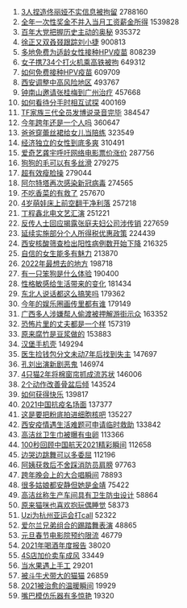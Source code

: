 1. [3人捏造佟丽娅不实信息被拘留](https://s.weibo.com//weibo?q=%233%E4%BA%BA%E6%8D%8F%E9%80%A0%E4%BD%9F%E4%B8%BD%E5%A8%85%E4%B8%8D%E5%AE%9E%E4%BF%A1%E6%81%AF%E8%A2%AB%E6%8B%98%E7%95%99%23&Refer=top) 2788160
2. [全年一次性奖金不并入当月工资薪金所得](https://s.weibo.com//weibo?q=%23%E5%85%A8%E5%B9%B4%E4%B8%80%E6%AC%A1%E6%80%A7%E5%A5%96%E9%87%91%E4%B8%8D%E5%B9%B6%E5%85%A5%E5%BD%93%E6%9C%88%E5%B7%A5%E8%B5%84%E8%96%AA%E9%87%91%E6%89%80%E5%BE%97%23&Refer=top) 1539828
3. [百年大党把握历史主动的奥秘](https://s.weibo.com//weibo?q=%23%E7%99%BE%E5%B9%B4%E5%A4%A7%E5%85%9A%E6%8A%8A%E6%8F%A1%E5%8E%86%E5%8F%B2%E4%B8%BB%E5%8A%A8%E7%9A%84%E5%A5%A5%E7%A7%98%23&Refer=top) 935372
4. [徐正又双叒叕跟踪刘小捷](https://s.weibo.com//weibo?q=%23%E5%BE%90%E6%AD%A3%E5%8F%88%E5%8F%8C%E5%8F%92%E5%8F%95%E8%B7%9F%E8%B8%AA%E5%88%98%E5%B0%8F%E6%8D%B7%23&Refer=top) 900813
5. [多地免费为适龄女性接种HPV疫苗](https://s.weibo.com//weibo?q=%23%E5%A4%9A%E5%9C%B0%E5%85%8D%E8%B4%B9%E4%B8%BA%E9%80%82%E9%BE%84%E5%A5%B3%E6%80%A7%E6%8E%A5%E7%A7%8DHPV%E7%96%AB%E8%8B%97%23&Refer=top) 808239
6. [女子携734个打火机乘高铁被拘](https://s.weibo.com//weibo?q=%23%E5%A5%B3%E5%AD%90%E6%90%BA734%E4%B8%AA%E6%89%93%E7%81%AB%E6%9C%BA%E4%B9%98%E9%AB%98%E9%93%81%E8%A2%AB%E6%8B%98%23&Refer=top) 649312
7. [如何免费接种HPV疫苗](https://s.weibo.com//weibo?q=%23%E5%A6%82%E4%BD%95%E5%85%8D%E8%B4%B9%E6%8E%A5%E7%A7%8DHPV%E7%96%AB%E8%8B%97%23&Refer=top) 609709
8. [西安调整中高风险地区](https://s.weibo.com//weibo?q=%23%E8%A5%BF%E5%AE%89%E8%B0%83%E6%95%B4%E4%B8%AD%E9%AB%98%E9%A3%8E%E9%99%A9%E5%9C%B0%E5%8C%BA%23&Refer=top) 493767
9. [钟南山邀请张桂梅到广州治疗](https://s.weibo.com//weibo?q=%23%E9%92%9F%E5%8D%97%E5%B1%B1%E9%82%80%E8%AF%B7%E5%BC%A0%E6%A1%82%E6%A2%85%E5%88%B0%E5%B9%BF%E5%B7%9E%E6%B2%BB%E7%96%97%23&Refer=top) 457668
10. [如何看待分手时相互试探](https://s.weibo.com//weibo?q=%23%E5%A6%82%E4%BD%95%E7%9C%8B%E5%BE%85%E5%88%86%E6%89%8B%E6%97%B6%E7%9B%B8%E4%BA%92%E8%AF%95%E6%8E%A2%23&Refer=top) 400169
11. [TF家族三代全员发博说录音完毕](https://s.weibo.com//weibo?q=%23TF%E5%AE%B6%E6%97%8F%E4%B8%89%E4%BB%A3%E5%85%A8%E5%91%98%E5%8F%91%E5%8D%9A%E8%AF%B4%E5%BD%95%E9%9F%B3%E5%AE%8C%E6%AF%95%23&Refer=top) 384547
12. [今年跨年还是一个人吗](https://s.weibo.com//weibo?q=%23%E4%BB%8A%E5%B9%B4%E8%B7%A8%E5%B9%B4%E8%BF%98%E6%98%AF%E4%B8%80%E4%B8%AA%E4%BA%BA%E5%90%97%23&Refer=top) 360647
13. [爸爸穿蕾丝裙给女儿当陪练](https://s.weibo.com//weibo?q=%23%E7%88%B8%E7%88%B8%E7%A9%BF%E8%95%BE%E4%B8%9D%E8%A3%99%E7%BB%99%E5%A5%B3%E5%84%BF%E5%BD%93%E9%99%AA%E7%BB%83%23&Refer=top) 323549
14. [经济独立的女性到底多爽](https://s.weibo.com//weibo?q=%23%E7%BB%8F%E6%B5%8E%E7%8B%AC%E7%AB%8B%E7%9A%84%E5%A5%B3%E6%80%A7%E5%88%B0%E5%BA%95%E5%A4%9A%E7%88%BD%23&Refer=top) 310491
15. [爱奇艺龚宇呼吁网络电影票价涨价](https://s.weibo.com//weibo?q=%23%E7%88%B1%E5%A5%87%E8%89%BA%E9%BE%9A%E5%AE%87%E5%91%BC%E5%90%81%E7%BD%91%E7%BB%9C%E7%94%B5%E5%BD%B1%E7%A5%A8%E4%BB%B7%E6%B6%A8%E4%BB%B7%23&Refer=top) 287756
16. [狗狗的毛可以有多丝滑](https://s.weibo.com//weibo?q=%23%E7%8B%97%E7%8B%97%E7%9A%84%E6%AF%9B%E5%8F%AF%E4%BB%A5%E6%9C%89%E5%A4%9A%E4%B8%9D%E6%BB%91%23&Refer=top) 279275
17. [超有效瘦脸操](https://s.weibo.com//weibo?q=%23%E8%B6%85%E6%9C%89%E6%95%88%E7%98%A6%E8%84%B8%E6%93%8D%23&Refer=top) 279044
18. [阿尔特塔再次感染新冠病毒](https://s.weibo.com//weibo?q=%23%E9%98%BF%E5%B0%94%E7%89%B9%E5%A1%94%E5%86%8D%E6%AC%A1%E6%84%9F%E6%9F%93%E6%96%B0%E5%86%A0%E7%97%85%E6%AF%92%23&Refer=top) 274565
19. [不吃香菜的有救了](https://s.weibo.com//weibo?q=%23%E4%B8%8D%E5%90%83%E9%A6%99%E8%8F%9C%E7%9A%84%E6%9C%89%E6%95%91%E4%BA%86%23&Refer=top) 257670
20. [4岁萌娃床上前空翻干净利落](https://s.weibo.com//weibo?q=%234%E5%B2%81%E8%90%8C%E5%A8%83%E5%BA%8A%E4%B8%8A%E5%89%8D%E7%A9%BA%E7%BF%BB%E5%B9%B2%E5%87%80%E5%88%A9%E8%90%BD%23&Refer=top) 257218
21. [丁程鑫北电文艺汇演](https://s.weibo.com//weibo?q=%23%E4%B8%81%E7%A8%8B%E9%91%AB%E5%8C%97%E7%94%B5%E6%96%87%E8%89%BA%E6%B1%87%E6%BC%94%23&Refer=top) 251221
22. [反传人士回应揭露张庭夫妇公司涉传销](https://s.weibo.com//weibo?q=%23%E5%8F%8D%E4%BC%A0%E4%BA%BA%E5%A3%AB%E5%9B%9E%E5%BA%94%E6%8F%AD%E9%9C%B2%E5%BC%A0%E5%BA%AD%E5%A4%AB%E5%A6%87%E5%85%AC%E5%8F%B8%E6%B6%89%E4%BC%A0%E9%94%80%23&Refer=top) 227659
23. [延续实施部分个人所得税优惠政策](https://s.weibo.com//weibo?q=%23%E5%BB%B6%E7%BB%AD%E5%AE%9E%E6%96%BD%E9%83%A8%E5%88%86%E4%B8%AA%E4%BA%BA%E6%89%80%E5%BE%97%E7%A8%8E%E4%BC%98%E6%83%A0%E6%94%BF%E7%AD%96%23&Refer=top) 224439
24. [西安核酸筛查检出阳性病例数开始下降](https://s.weibo.com//weibo?q=%23%E8%A5%BF%E5%AE%89%E6%A0%B8%E9%85%B8%E7%AD%9B%E6%9F%A5%E6%A3%80%E5%87%BA%E9%98%B3%E6%80%A7%E7%97%85%E4%BE%8B%E6%95%B0%E5%BC%80%E5%A7%8B%E4%B8%8B%E9%99%8D%23&Refer=top) 216325
25. [自信的女生能多有魅力](https://s.weibo.com//weibo?q=%23%E8%87%AA%E4%BF%A1%E7%9A%84%E5%A5%B3%E7%94%9F%E8%83%BD%E5%A4%9A%E6%9C%89%E9%AD%85%E5%8A%9B%23&Refer=top) 213870
26. [2022年最想去的地方](https://s.weibo.com//weibo?q=%232022%E5%B9%B4%E6%9C%80%E6%83%B3%E5%8E%BB%E7%9A%84%E5%9C%B0%E6%96%B9%23&Refer=top) 198718
27. [有一只笨狗是什么体验](https://s.weibo.com//weibo?q=%23%E6%9C%89%E4%B8%80%E5%8F%AA%E7%AC%A8%E7%8B%97%E6%98%AF%E4%BB%80%E4%B9%88%E4%BD%93%E9%AA%8C%23&Refer=top) 190400
28. [性格敏感给生活带来的变化](https://s.weibo.com//weibo?q=%23%E6%80%A7%E6%A0%BC%E6%95%8F%E6%84%9F%E7%BB%99%E7%94%9F%E6%B4%BB%E5%B8%A6%E6%9D%A5%E7%9A%84%E5%8F%98%E5%8C%96%23&Refer=top) 181434
29. [东北人说话都这么搞笑吗](https://s.weibo.com//weibo?q=%23%E4%B8%9C%E5%8C%97%E4%BA%BA%E8%AF%B4%E8%AF%9D%E9%83%BD%E8%BF%99%E4%B9%88%E6%90%9E%E7%AC%91%E5%90%97%23&Refer=top) 179362
30. [今年的娱乐圈画传里都有谁](https://s.weibo.com//weibo?q=%23%E4%BB%8A%E5%B9%B4%E7%9A%84%E5%A8%B1%E4%B9%90%E5%9C%88%E7%94%BB%E4%BC%A0%E9%87%8C%E9%83%BD%E6%9C%89%E8%B0%81%23&Refer=top) 179149
31. [广西多人涉嫌帮人偷渡被押解游街示众](https://s.weibo.com//weibo?q=%23%E5%B9%BF%E8%A5%BF%E5%A4%9A%E4%BA%BA%E6%B6%89%E5%AB%8C%E5%B8%AE%E4%BA%BA%E5%81%B7%E6%B8%A1%E8%A2%AB%E6%8A%BC%E8%A7%A3%E6%B8%B8%E8%A1%97%E7%A4%BA%E4%BC%97%23&Refer=top) 163352
32. [恐怖片里的丈夫都是一个样](https://s.weibo.com//weibo?q=%23%E6%81%90%E6%80%96%E7%89%87%E9%87%8C%E7%9A%84%E4%B8%88%E5%A4%AB%E9%83%BD%E6%98%AF%E4%B8%80%E4%B8%AA%E6%A0%B7%23&Refer=top) 157319
33. [原来腐竹是豆浆做的](https://s.weibo.com//weibo?q=%23%E5%8E%9F%E6%9D%A5%E8%85%90%E7%AB%B9%E6%98%AF%E8%B1%86%E6%B5%86%E5%81%9A%E7%9A%84%23&Refer=top) 153883
34. [汉堡手机壳](https://s.weibo.com//weibo?q=%23%E6%B1%89%E5%A0%A1%E6%89%8B%E6%9C%BA%E5%A3%B3%23&Refer=top) 149294
35. [医生捡钱包分文未动7年后找到失主](https://s.weibo.com//weibo?q=%23%E5%8C%BB%E7%94%9F%E6%8D%A1%E9%92%B1%E5%8C%85%E5%88%86%E6%96%87%E6%9C%AA%E5%8A%A87%E5%B9%B4%E5%90%8E%E6%89%BE%E5%88%B0%E5%A4%B1%E4%B8%BB%23&Refer=top) 147697
36. [孔刘出演新剧恶鬼](https://s.weibo.com//weibo?q=%23%E5%AD%94%E5%88%98%E5%87%BA%E6%BC%94%E6%96%B0%E5%89%A7%E6%81%B6%E9%AC%BC%23&Refer=top) 146974
37. [4只猫2年将棉窗帘抓成流苏状](https://s.weibo.com//weibo?q=%234%E5%8F%AA%E7%8C%AB2%E5%B9%B4%E5%B0%86%E6%A3%89%E7%AA%97%E5%B8%98%E6%8A%93%E6%88%90%E6%B5%81%E8%8B%8F%E7%8A%B6%23&Refer=top) 146006
38. [2个动作改善骨盆后倾](https://s.weibo.com//weibo?q=%232%E4%B8%AA%E5%8A%A8%E4%BD%9C%E6%94%B9%E5%96%84%E9%AA%A8%E7%9B%86%E5%90%8E%E5%80%BE%23&Refer=top) 143524
39. [如何获得快乐](https://s.weibo.com//weibo?q=%23%E5%A6%82%E4%BD%95%E8%8E%B7%E5%BE%97%E5%BF%AB%E4%B9%90%23&Refer=top) 139817
40. [2021中国抗疫名场面](https://s.weibo.com//weibo?q=%232021%E4%B8%AD%E5%9B%BD%E6%8A%97%E7%96%AB%E5%90%8D%E5%9C%BA%E9%9D%A2%23&Refer=top) 137377
41. [这是要把粉底拍进细胞核吧](https://s.weibo.com//weibo?q=%23%E8%BF%99%E6%98%AF%E8%A6%81%E6%8A%8A%E7%B2%89%E5%BA%95%E6%8B%8D%E8%BF%9B%E7%BB%86%E8%83%9E%E6%A0%B8%E5%90%A7%23&Refer=top) 135227
42. [西安疫情遇生活难题可申请临时救助](https://s.weibo.com//weibo?q=%23%E8%A5%BF%E5%AE%89%E7%96%AB%E6%83%85%E9%81%87%E7%94%9F%E6%B4%BB%E9%9A%BE%E9%A2%98%E5%8F%AF%E7%94%B3%E8%AF%B7%E4%B8%B4%E6%97%B6%E6%95%91%E5%8A%A9%23&Refer=top) 133842
43. [高洁丝卫生巾被曝有虫卵](https://s.weibo.com//weibo?q=%23%E9%AB%98%E6%B4%81%E4%B8%9D%E5%8D%AB%E7%94%9F%E5%B7%BE%E8%A2%AB%E6%9B%9D%E6%9C%89%E8%99%AB%E5%8D%B5%23&Refer=top) 113366
44. [100秒回顾中国航天2021精彩瞬间](https://s.weibo.com//weibo?q=%23100%E7%A7%92%E5%9B%9E%E9%A1%BE%E4%B8%AD%E5%9B%BD%E8%88%AA%E5%A4%A92021%E7%B2%BE%E5%BD%A9%E7%9E%AC%E9%97%B4%23&Refer=top) 112658
45. [边哭边跳舞可以多委屈](https://s.weibo.com//weibo?q=%23%E8%BE%B9%E5%93%AD%E8%BE%B9%E8%B7%B3%E8%88%9E%E5%8F%AF%E4%BB%A5%E5%A4%9A%E5%A7%94%E5%B1%88%23&Refer=top) 112196
46. [阿姨获救后不舍踩消防员肩膀](https://s.weibo.com//weibo?q=%E9%98%BF%E5%A7%A8%E8%8E%B7%E6%95%91%E5%90%8E%E4%B8%8D%E8%88%8D%E8%B8%A9%E6%B6%88%E9%98%B2%E5%91%98%E8%82%A9%E8%86%80&Refer=top) 97763
47. [跨年晚会上的大合唱瞬间](https://s.weibo.com//weibo?q=%23%E8%B7%A8%E5%B9%B4%E6%99%9A%E4%BC%9A%E4%B8%8A%E7%9A%84%E5%A4%A7%E5%90%88%E5%94%B1%E7%9E%AC%E9%97%B4%23&Refer=top) 78893
48. [很多姑娘都安静但她是金靖](https://s.weibo.com//weibo?q=%23%E5%BE%88%E5%A4%9A%E5%A7%91%E5%A8%98%E9%83%BD%E5%AE%89%E9%9D%99%E4%BD%86%E5%A5%B9%E6%98%AF%E9%87%91%E9%9D%96%23&Refer=top) 75422
49. [高洁丝称生产车间具有卫生防虫设计](https://s.weibo.com//weibo?q=%23%E9%AB%98%E6%B4%81%E4%B8%9D%E7%A7%B0%E7%94%9F%E4%BA%A7%E8%BD%A6%E9%97%B4%E5%85%B7%E6%9C%89%E5%8D%AB%E7%94%9F%E9%98%B2%E8%99%AB%E8%AE%BE%E8%AE%A1%23&Refer=top) 58864
50. [原来猫咪也喜欢抱玩偶睡觉](https://s.weibo.com//weibo?q=%23%E5%8E%9F%E6%9D%A5%E7%8C%AB%E5%92%AA%E4%B9%9F%E5%96%9C%E6%AC%A2%E6%8A%B1%E7%8E%A9%E5%81%B6%E7%9D%A1%E8%A7%89%23&Refer=top) 58373
51. [Uzi为杭州亚运会打call](https://s.weibo.com//weibo?q=%23Uzi%E4%B8%BA%E6%9D%AD%E5%B7%9E%E4%BA%9A%E8%BF%90%E4%BC%9A%E6%89%93call%23&Refer=top) 52322
52. [爱尔兰兄弟组合的踢踏舞表演](https://s.weibo.com//weibo?q=%E7%88%B1%E5%B0%94%E5%85%B0%E5%85%84%E5%BC%9F%E7%BB%84%E5%90%88%E7%9A%84%E8%B8%A2%E8%B8%8F%E8%88%9E%E8%A1%A8%E6%BC%94&Refer=top) 48865
53. [元旦春节电影院预约限流](https://s.weibo.com//weibo?q=%23%E5%85%83%E6%97%A6%E6%98%A5%E8%8A%82%E7%94%B5%E5%BD%B1%E9%99%A2%E9%A2%84%E7%BA%A6%E9%99%90%E6%B5%81%23&Refer=top) 46779
54. [2021年喝酒年度报告](https://s.weibo.com//weibo?q=2021%E5%B9%B4%E5%96%9D%E9%85%92%E5%B9%B4%E5%BA%A6%E6%8A%A5%E5%91%8A&Refer=top) 38020
55. [4S店加价卖车成风](https://s.weibo.com//weibo?q=%234S%E5%BA%97%E5%8A%A0%E4%BB%B7%E5%8D%96%E8%BD%A6%E6%88%90%E9%A3%8E%23&Refer=top) 33449
56. [当水果遇上手工](https://s.weibo.com//weibo?q=%23%E5%BD%93%E6%B0%B4%E6%9E%9C%E9%81%87%E4%B8%8A%E6%89%8B%E5%B7%A5%23&Refer=top) 29201
57. [被斗牛犬带大的猫猫](https://s.weibo.com//weibo?q=%23%E8%A2%AB%E6%96%97%E7%89%9B%E7%8A%AC%E5%B8%A6%E5%A4%A7%E7%9A%84%E7%8C%AB%E7%8C%AB%23&Refer=top) 26859
58. [2021被治愈的温暖瞬间](https://s.weibo.com//weibo?q=%232021%E8%A2%AB%E6%B2%BB%E6%84%88%E7%9A%84%E6%B8%A9%E6%9A%96%E7%9E%AC%E9%97%B4%23&Refer=top) 19929
59. [嘴巴模仿乐器有多惊艳](https://s.weibo.com//weibo?q=%23%E5%98%B4%E5%B7%B4%E6%A8%A1%E4%BB%BF%E4%B9%90%E5%99%A8%E6%9C%89%E5%A4%9A%E6%83%8A%E8%89%B3%23&Refer=top) 19320
